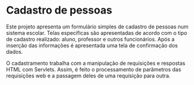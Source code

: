 # Cadastro de pessoas


Este projeto apresenta um formulário simples de cadastro de pessoas num sistema escolar. Telas específicas são apresentadas de acordo com o tipo de cadastro realizado: aluno, professor e outros funcionários. Após a inserção das informações é apresentada uma tela de confirmação dos dados. 

O cadastramento trabalha com a manipulação de requisições e respostas HTML com Servlets. Assim, é feito o processamento de parâmetros das requisições web e a passagem deles de uma requisição para outra.